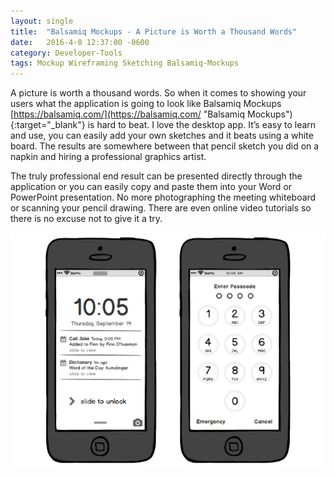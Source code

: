 ```yaml
---
layout: single
title:  "Balsamiq Mockups - A Picture is Worth a Thousand Words"
date:   2016-4-8 12:37:00 -0600
category: Developer-Tools
tags: Mockup Wireframing Sketching Balsamiq-Mockups
---
```


A picture is worth a thousand words. So when it comes to showing your users what the application is going to look like Balsamiq Mockups [https://balsamiq.com/](https://balsamiq.com/ "Balsamiq Mockups"){:target="_blank"} is hard to beat. I love the desktop app. It’s easy to learn and use, you can easily add your own sketches and it beats using a white board. The results are somewhere between that pencil sketch you did on a napkin and hiring a professional graphics artist.

The truly professional end result can be presented directly through the application or you can easily copy and paste them into your Word or PowerPoint presentation. No more photographing the meeting whiteboard or scanning your pencil drawing. There are even online video tutorials so there is no excuse not to give it a try.

![Image](/assets/images/posts/iphone-sketch.png "Balsamiq Mockups - IPhone Sketch")